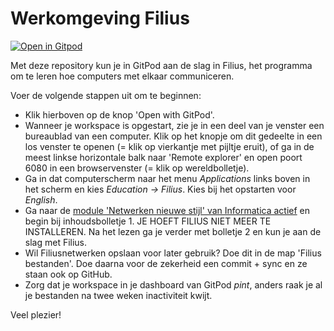 # Werkomgeving Filius

[![Open in Gitpod](https://gitpod.io/button/open-in-gitpod.svg)](https://gitpod.io/#https://github.com/emmauscollege/filius)

Met deze repository kun je in GitPod aan de slag in Filius, het programma om te leren hoe computers met elkaar communiceren.

Voer de volgende stappen uit om te beginnen:
- Klik hierboven op de knop 'Open with GitPod'.
- Wanneer je workspace is opgestart, zie je in een deel van je venster een bureaublad van een computer. Klik op het knopje om dit gedeelte in een los venster te openen (= klik op vierkantje met pijltje eruit), of ga in de meest linkse horizontale balk naar 'Remote explorer' en open poort 6080 in een browservenster (= klik op wereldbolletje).
- Ga in dat computerscherm naar het menu _Applications_ links boven in het scherm en kies _Education -> Filius_. Kies bij het opstarten voor _English_.
- Ga naar de [module 'Netwerken nieuwe stijl' van Informatica actief](https://moodle.informatica-actief.nl/course/view.php?id=917) en begin bij inhoudsbolletje 1. JE HOEFT FILIUS NIET MEER TE INSTALLEREN. Na het lezen ga je verder met bolletje 2 en kun je aan de slag met Filius.
- Wil Filiusnetwerken opslaan voor later gebruik? Doe dit in de map 'Filius bestanden'. Doe daarna voor de zekerheid een commit + sync en ze staan ook op GitHub.
- Zorg dat je workspace in je dashboard van GitPod *pint*, anders raak je al je bestanden na twee weken inactiviteit kwijt.


Veel plezier!
